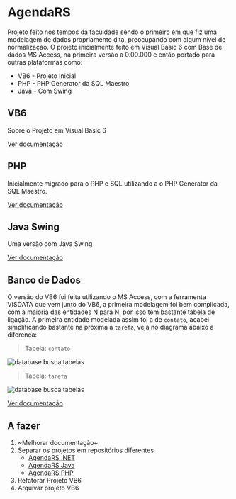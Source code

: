 AgendaRS
=============

Projeto feito nos tempos da faculdade sendo o primeiro em que fiz uma modelagem
de dados propriamente dita, preocupando com algum nível de normalização. O 
projeto inicialmente feito em Visual Basic 6 com Base de dados MS Access, na
primeira versão a 0.00.000 e então portado para outras plataformas como:
* VB6 - Projeto Inicial
* PHP - PHP Generator da SQL Maestro
* Java - Com Swing

VB6 
-------
Sobre o Projeto em Visual Basic 6

[Ver documentação](Doc/)

PHP
-------
Inicialmente migrado para o PHP e SQL utilizando a o PHP Generator da SQL Maestro.

[Ver documentação](Doc/)

Java Swing
-------
Uma versão com Java Swing

[Ver documentação](Doc/)

Banco de Dados
-------

O versão do VB6 foi feita utilizando o MS Access, com a ferramenta VISDATA que vem junto do VB6, a primeira modelagem foi bem complicada, com a maioria das entidades N para N, por isso tem bastante tabela de ligação. A primeira entidade modelada assim foi a de ```contato```, acabei simplificando bastante na próxima a ```tarefa```, veja no diagrama abaixo a diferença:

> Tabela: ```contato```

![database busca tabelas](contato.png)

> Tabela: ```tarefa```

![database busca tabelas](tarefas.png)

[Ver documentação](Doc/)

A fazer
-------
1. ~Melhorar documentação~
2. Separar os projetos em repositórios diferentes
    - [AgendaRS .NET](https://github.com/relson/agendars-dotnet)
    - [AgendaRS Java](https://github.com/relson/agendars-java)
    - [AgendaRS PHP](https://github.com/relson/agendars-php)
3. Refatorar Projeto VB6
4. Arquivar projeto VB6

